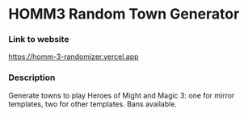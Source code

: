 # HOMM3 Random Town Generator

### Link to website
https://homm-3-randomizer.vercel.app

### Description
Generate towns to play Heroes of Might and Magic 3: one for mirror templates, two for other templates. Bans available.

